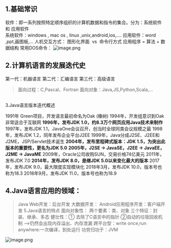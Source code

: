 ## 1.基础常识

软件：即一系列按照特定顺序组织的计算机数据和指令的集合。分为：系统软件 和 应用软件	
系统软件：windows , mac os , linux ,unix,android,ios,....
应用软件：word ,ppt,画图板,...
人机交互方式： 图形化界面  vs  命令行方式
应用程序 = 算法 + 数据结构
常用DOS命令：
![image.png](https://cdn.nlark.com/yuque/0/2022/png/28932072/1655817985083-8faf8a3c-d1e5-41db-aafa-67ba792cba38.png#clientId=ub5a11cb9-029d-4&from=paste&height=379&id=u86498891&originHeight=379&originWidth=441&originalType=binary&ratio=1&rotation=0&showTitle=false&size=28537&status=done&style=none&taskId=udccd9f12-c9d9-47cf-b981-1408050b3d1&title=&width=441)
## 2.计算机语言的发展迭代史

第一代：机器语言
第二代：汇编语言
第三代：高级语言

> 面向过程：C,Pascal、Fortran
面向对象：Java,JS,Python,Scala,...
> ## 
3.Java语言版本迭代概述
> 
1991年 Green项目，开发语言最初命名为Oak (橡树)
1994年，开发组意识到Oak 非常适合于互联网
**1996年，发布JDK 1.0，约8.3万个网页应用Java技术来制作**
1997年，发布JDK 1.1，JavaOne会议召开，创当时全球同类会议规模之最
1998年，发布JDK 1.2，同年发布企业平台J2EE
1999年，Java分成J2SE、J2EE和J2ME，JSP/Servlet技术诞生
**2004年，发布里程碑式版本：JDK 1.5，为突出此版本的重要性，更名为JDK 5.0**
**2005年，J2SE -> JavaSE，J2EE -> JavaEE，J2ME -> JavaME**
2009年，Oracle公司收购SUN，交易价格74亿美元
2011年，发布JDK 7.0
**2014年，发布JDK 8.0，是继JDK 5.0以来变化最大的版本**
2017年，发布JDK 9.0，最大限度实现模块化
2018年3月，发布JDK 10.0，版本号也称为18.3
2018年9月，发布JDK 11.0，版本号也称为18.9


## 4.Java语言应用的领域：
> Java Web开发：后台开发
大数据开发：
Android应用程序开发：客户端开发
5.Java语言的特点
面向对象性：
两个要素：类、对象
三个特征：封装、继承、多态
健壮性：① 去除了C语言中的指针 ②自动的垃圾回收机制 -->仍然会出现内存溢出、内存泄漏
跨平台型：write once,run anywhere:一次编译，到处运行
功劳归功于：JVM

![image.png](https://cdn.nlark.com/yuque/0/2022/png/28932072/1655817790022-a682b403-38be-4a34-ba73-fce1a6fe8d46.png#clientId=ubb2745aa-20c7-4&from=paste&height=242&id=u213e76c7&originHeight=242&originWidth=605&originalType=binary&ratio=1&rotation=0&showTitle=false&size=24125&status=done&style=none&taskId=u019c56f5-4de8-42cb-8fec-ec8ff131f29&title=&width=605)
